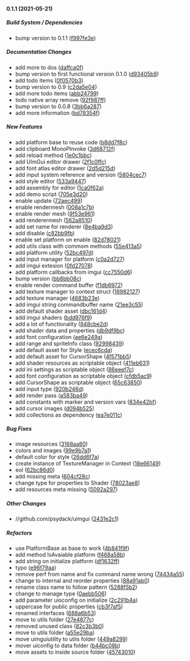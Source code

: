 #### 0.1.1 (2021-05-21)

##### Build System / Dependencies

*  bump version to 0.1.1 ([f997fe3e](https://github.com/psydack/uimgui/commit/f997fe3e5ab63df68491b27c2db75d2298b634ad))

##### Documentation Changes

*  add more to dos ([daffca0f](https://github.com/psydack/uimgui/commit/daffca0ffc4c814acd1c00c80d275541168f7b6b))
*  bump version to first functional version 0.1.0 ([d93405b9](https://github.com/psydack/uimgui/commit/d93405b9cc0c684e12c0b24cba36f954af1211e3))
*  add todo items ([0f0570b3](https://github.com/psydack/uimgui/commit/0f0570b36ced0c493790c6fe32443dd992f460f8))
*  bump version to 0.9 ([c2da5e04](https://github.com/psydack/uimgui/commit/c2da5e04362800ac64c34c998a2614a11101cda3))
*  add more todo items ([abb24799](https://github.com/psydack/uimgui/commit/abb247991ee5bdb0b6036002b42dacd430d7c737))
*  todo native array remove ([92f987ff](https://github.com/psydack/uimgui/commit/92f987ff7b78d55d67081d821b4b4408d4dd1153))
*  bump version to 0.0.8 ([3bb6a287](https://github.com/psydack/uimgui/commit/3bb6a2872c00765ddc232d222c20e82688adf05b))
*  add more information ([bd78354f](https://github.com/psydack/uimgui/commit/bd78354fe3d744f419139ed622757056f29bdf9d))

##### New Features

*  add platform base to reuse code ([b8dd7f8c](https://github.com/psydack/uimgui/commit/b8dd7f8c94e02777154f228fb5e16c964db50f45))
*  add clipboard MonoPInvoke ([3d68712f](https://github.com/psydack/uimgui/commit/3d68712f4a09b0048673692913bb1165cef4a1c1))
*  add reload method ([1e0c1bbc](https://github.com/psydack/uimgui/commit/1e0c1bbcd2c3c8d6ed4d05634ea8ce892a78fad9))
*  add UImGui editor drawer ([2f1c0ffc](https://github.com/psydack/uimgui/commit/2f1c0ffcf64cf2e82cd37ae2c0ad9994d21a059b))
*  add font atlas editor drawer ([2d5d215d](https://github.com/psydack/uimgui/commit/2d5d215df2718ebb09011797d197c31685beec2f))
*  add input system reference and version ([5804cec7](https://github.com/psydack/uimgui/commit/5804cec71382baf0de402913f3bd17c2e0f1ccc1))
*  add style editor ([533a9447](https://github.com/psydack/uimgui/commit/533a944740b3a9f2b39688b775e5521306ce033f))
*  add assembly for editor ([1ca0f62a](https://github.com/psydack/uimgui/commit/1ca0f62ac26d7744730346deb93d59ace023b72a))
*  add demo script ([705e3d20](https://github.com/psydack/uimgui/commit/705e3d205e7ef20a58dc4bd9b60ead7cb1e05c9b))
*  enable update ([72aec499](https://github.com/psydack/uimgui/commit/72aec499e53e10676066103cadbc0bacbd9cbefc))
*  enable rendermesh ([008a1c7b](https://github.com/psydack/uimgui/commit/008a1c7be260ce4e8fdfa7a680dfd7245e6e06eb))
*  enable render mesh ([9f53e961](https://github.com/psydack/uimgui/commit/9f53e961bdcb769c92f16e2a06d799d12726da46))
*  add renderermesh ([562a8510](https://github.com/psydack/uimgui/commit/562a85100e0c48b5050b09b99d93fc1795a3c0eb))
*  add set name for renderer ([8e4ba9d3](https://github.com/psydack/uimgui/commit/8e4ba9d3a90ca5b6cd1e367de106a56849cda881))
*  add disable ([c82bb9fb](https://github.com/psydack/uimgui/commit/c82bb9fb9a2590943aa70f7e62f7c7ee938f0a30))
*  enable set platform on enable ([82d78021](https://github.com/psydack/uimgui/commit/82d780213e852d9d424dd42a055bb48b45a90c17))
*  add utils class with commom methods ([55e413a5](https://github.com/psydack/uimgui/commit/55e413a59b5f7de5241b288fbc49b2bef462fe15))
*  add platform utility ([52bc497d](https://github.com/psydack/uimgui/commit/52bc497d8dfe5b11fe6a45342d9caa52b319b315))
*  add input manager for platform ([c0a2d727](https://github.com/psydack/uimgui/commit/c0a2d727dcd5e4193e8836d8242cf8de3b0560c8))
*  add imgui extesion ([0fd27078](https://github.com/psydack/uimgui/commit/0fd270785d6d40e2693e5abb08dbbadd0baf06d7))
*  add platform callbacks from imgui ([cc7550d6](https://github.com/psydack/uimgui/commit/cc7550d6bb079460f801dd976a8ca78c32742e45))
*  bump version ([bb8bb08c](https://github.com/psydack/uimgui/commit/bb8bb08ced24f41a6caaffa543b0f32af7580a98))
*  enable render command buffer ([f1db6972](https://github.com/psydack/uimgui/commit/f1db6972e8a45d27159bb134a5cfe7b2c0e04df1))
*  add texture manager to context struct ([16982127](https://github.com/psydack/uimgui/commit/169821273a6c141d8f71d1c668770f243931b253))
*  add texture manager ([4683b23e](https://github.com/psydack/uimgui/commit/4683b23eb8080a55b48fbbbd1fee9edacf56be5e))
*  add imgui string commandbuffer name ([21ee3c55](https://github.com/psydack/uimgui/commit/21ee3c55106abe7c1dcc9ea290b878822e5dcfc0))
*  add default shader asset ([dbc161d4](https://github.com/psydack/uimgui/commit/dbc161d4ebed349548bced08a17ba5b93b25efaf))
*  add imgui shaders ([bdd976f9](https://github.com/psydack/uimgui/commit/bdd976f91f79857560548620ed0f4321c0bdfd21))
*  add a lot of functionality ([848cbe2d](https://github.com/psydack/uimgui/commit/848cbe2d055d783ab57977cefebfdc141cd98b64))
*  add shader data and properties ([db9df9bc](https://github.com/psydack/uimgui/commit/db9df9bccf7b1eedde82633669834d09181c4cf2))
*  add font configuration ([ae6e249a](https://github.com/psydack/uimgui/commit/ae6e249a172bfe243ebeec9af7b85db758419c83))
*  add range and spriteInfo class ([92998439](https://github.com/psydack/uimgui/commit/929984395ed369762d1cc5549dd1e85d7a0f89b5))
*  add default asset for Style ([ecec6cda](https://github.com/psydack/uimgui/commit/ecec6cda9181ac83224c0193e7cedacc29c9211a))
*  add default asset for CursorShape ([4f571bb5](https://github.com/psydack/uimgui/commit/4f571bb53dabe5aae16ff8227a4c7faadce6cf2e))
*  add shader resources as scriptable object ([411eb631](https://github.com/psydack/uimgui/commit/411eb63141d68979e6131d47ad624d7c4d502a0d))
*  add ini settings as scriptable object ([86eeef7c](https://github.com/psydack/uimgui/commit/86eeef7c9d07645b0c7325e1b371d9a079da4e33))
*  add font configuration as scriptable object ([cfdb5ac9](https://github.com/psydack/uimgui/commit/cfdb5ac95c520d28344527e02b6277630ee1d7a5))
*  add CursorShape as scriptable object ([65c63850](https://github.com/psydack/uimgui/commit/65c63850e16dd39df89d01f6ec7cdf5c1a861140))
*  add input type ([920b246d](https://github.com/psydack/uimgui/commit/920b246dbc2038fd8fc958a68e8f9c6bf6a559a0))
*  add render pass ([a583ba49](https://github.com/psydack/uimgui/commit/a583ba498dc289b2a58fcb6b3605e4cd96b923cc))
*  add constants with marker and version vars ([834e42bf](https://github.com/psydack/uimgui/commit/834e42bf6849821cea28f6e10032b7410849a022))
*  add cursor images ([d094b525](https://github.com/psydack/uimgui/commit/d094b525ba43f521e558a23897f6cb4f7c14ba25))
*  add collections as dependency ([ea7e011c](https://github.com/psydack/uimgui/commit/ea7e011cdb2adf36a05077a4e23d457d49a00d38))

##### Bug Fixes

*  image resources ([3168aa80](https://github.com/psydack/uimgui/commit/3168aa80851731ded79ec3696f508af6327da6b6))
*  colors and images ([99e9b7a1](https://github.com/psydack/uimgui/commit/99e9b7a104324f563acfb7772add89632f89e05b))
*  default color for style ([26dd6f7a](https://github.com/psydack/uimgui/commit/26dd6f7a59e1efb144ec8a2ae55e1e1719b7d3f9))
*  create instance of TextureManager in Context ([18e66149](https://github.com/psydack/uimgui/commit/18e661491b236e25df49335b023cdb8fa84c0077))
*  eol ([62bc86d0](https://github.com/psydack/uimgui/commit/62bc86d02f38e14588db79b383ed1f0993207886))
*  add missing meta ([604cf28c](https://github.com/psydack/uimgui/commit/604cf28cf98daf410a581700815e51aff8cdde2f))
*  change type for properties to Shader ([78023ae8](https://github.com/psydack/uimgui/commit/78023ae82cfb42c684aa96cdc84323402e412aed))
*  add resources meta missing ([5092a297](https://github.com/psydack/uimgui/commit/5092a297a2549f33cc0a4f80b5ec89d459acc49f))

##### Other Changes

* //github.com/psydack/uimgui ([2431e2c1](https://github.com/psydack/uimgui/commit/2431e2c1cc4f696e51e5df8aa67ed69b4135374b))

##### Refactors

*  use PlatformBase as base to work ([4b841f9f](https://github.com/psydack/uimgui/commit/4b841f9fd1edaf2bffc6e0257ade31531e9f7e09))
*  add method IsAvaiable platform ([f468a58b](https://github.com/psydack/uimgui/commit/f468a58b1fbc7b3c493d34603a37d41b4558a0f4))
*  add string on initialize platform ([df1632ff](https://github.com/psydack/uimgui/commit/df1632ff7804c2d9c7293da6cc8f6e568132c394))
*  typo ([e96f79aa](https://github.com/psydack/uimgui/commit/e96f79aa09fe3db2ba7fe2baf27e63f28026b83c))
*  remove perf from name and fix command name wrong ([74434a55](https://github.com/psydack/uimgui/commit/74434a558407a53728d208cd6eb366554de1988b))
*  change to internal and reorder properties ([88a91ab0](https://github.com/psydack/uimgui/commit/88a91ab03b13e024e794923289e07c2eb07e18aa))
*  rename class name to follow pattern ([5288f5b2](https://github.com/psydack/uimgui/commit/5288f5b252fbf8b8cc655b7634f25b04aa2a2375))
*  change to manage type ([0aebb506](https://github.com/psydack/uimgui/commit/0aebb506a3b2c6687e3e01f73e0c39dfef526aea))
*  add parameter uioconfig on initialize ([2c291b4a](https://github.com/psydack/uimgui/commit/2c291b4a847849cf604dc05263193522618c5731))
*  uppercase for public properties ([cb3f7af5](https://github.com/psydack/uimgui/commit/cb3f7af5cc8b4110b1ab5a27d323e096e1b1edb3))
*  renamed interfaces ([688a6b53](https://github.com/psydack/uimgui/commit/688a6b53789578dabec2afe31302fad53e2d6153))
*  move to utils folder ([27e4877c](https://github.com/psydack/uimgui/commit/27e4877c37c3f97b08524c9642a35d568e8c026a))
*  removed unused class ([82c3b3b0](https://github.com/psydack/uimgui/commit/82c3b3b05c4f05aa2a6acc5f322ca192cd0b8687))
*  move to utils folder ([a55e29ba](https://github.com/psydack/uimgui/commit/a55e29bab7a07ef79709175d4d384fc6cc0eab62))
*  move uimguiutility to utils folder ([449a8299](https://github.com/psydack/uimgui/commit/449a829957cd8654988937c6c9e0ce0f1cf3dd81))
*  mover uiconfig to data folder ([b44bc08b](https://github.com/psydack/uimgui/commit/b44bc08b1f4ba753b7f01ff6542bca186b21303d))
*  move assets to inside source folder ([45743010](https://github.com/psydack/uimgui/commit/457430102c38d58f0581f6261b7e0823dd8a8b23))

